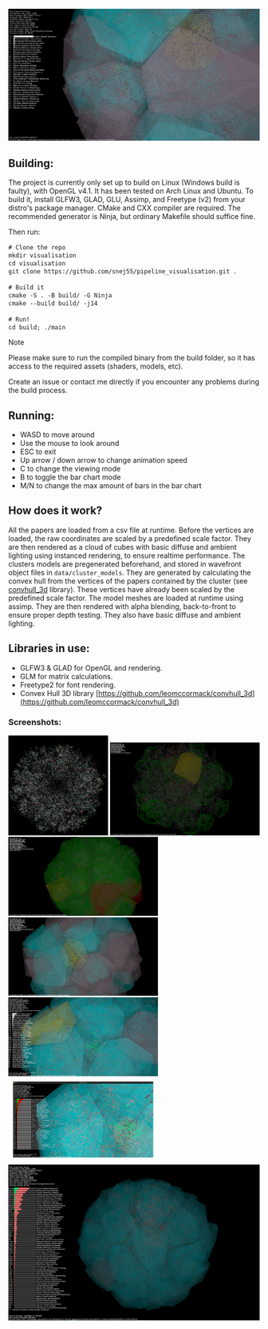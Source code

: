 ![screenshot](https://github.com/snej55/pipeline_visualisation/blob/main/screenshots/screenshot_1.png)

## Building:

The project is currently only set up to build on Linux (Windows build is faulty), with OpenGL v4.1. It has been tested on Arch Linux and Ubuntu. To build it, install GLFW3, GLAD, GLU, Assimp, and Freetype (v2) from your distro's package manager. CMake and CXX compiler are required. The recommended generator is Ninja, but ordinary Makefile should suffice fine.

Then run:
```
# Clone the repo
mkdir visualisation
cd visualisation
git clone https://github.com/snej55/pipeline_visualisation.git .

# Build it
cmake -S . -B build/ -G Ninja
cmake --build build/ -j14

# Run!
cd build; ./main
```

>[!NOTE]
>Please make sure to run the compiled binary from the build folder, so it has access to the required assets (shaders, models, etc).

Create an issue or contact me directly if you encounter any problems during the build process.

## Running:

- WASD to move around
- Use the mouse to look around
- ESC to exit
- Up arrow / down arrow to change animation speed
- C to change the viewing mode
- B to toggle the bar chart mode
- M/N to change the max amount of bars in the bar chart

## How does it work?

All the papers are loaded from a csv file at runtime. Before the vertices are loaded, the raw coordinates are scaled by a predefined scale factor. They are then rendered as a cloud of cubes with basic diffuse and ambient lighting using instanced rendering, to ensure realtime performance. The clusters models are pregenerated beforehand, and stored in wavefront object files in `data/cluster_models`. They are generated by calculating the convex hull from the vertices of the papers contained by the cluster (see [convhull_3d](https://github.com/leomccormack/convhull_3d) library). These vertices have already been scaled by the predefined scale factor. The model meshes are loaded at runtime using assimp. They are then rendered with alpha blending, back-to-front to ensure proper depth testing. They also have basic diffuse and ambient lighting.

## Libraries in use:

- GLFW3 & GLAD for OpenGL and rendering.
- GLM for matrix calculations.
- Freetype2 for font rendering.
- Convex Hull 3D library [https://github.com/leomccormack/convhull_3d](https://github.com/leomccormack/convhull_3d)

### Screenshots:

<p float="left">
  <img src="https://github.com/snej55/pipeline_visualisation/blob/main/screenshots/Screenshot_20250516_165311.png" width="200">
  <img src="https://github.com/snej55/pipeline_visualisation/blob/main/screenshots/Screenshot_20250521_160203.png" width="300">
  <img src="https://github.com/snej55/pipeline_visualisation/blob/main/screenshots/Screenshot_20250521_170309.png" width="300">
  <img src="https://github.com/snej55/pipeline_visualisation/blob/main/screenshots/Screenshot_20250521_171522.png" width="300">
  <img src="https://github.com/snej55/pipeline_visualisation/blob/main/screenshots/Screenshot_20250522_151029.png" width="300">
  <img src="https://github.com/snej55/pipeline_visualisation/blob/main/screenshots/Screenshot_20250522_154708.png" width="300">
  <img src="https://github.com/snej55/pipeline_visualisation/blob/main/screenshots/Screenshot_20250522_160759.png">
</p>
